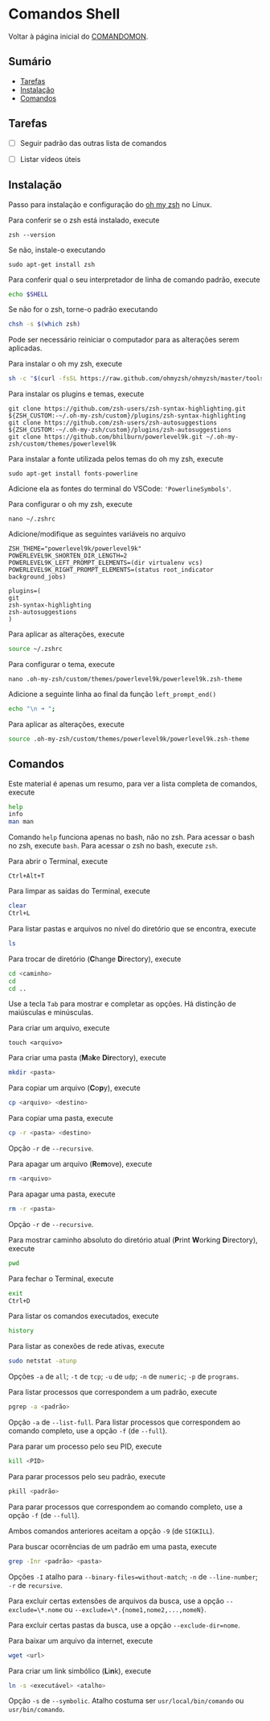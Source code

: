 # Comandos Shell

Voltar à página inicial do [COMANDOMON](README.md).



## Sumário

- [Tarefas](#Tarefas)
- [Instalação](#Instalação)
- [Comandos](#Comandos)



## Tarefas

- [ ] Seguir padrão das outras lista de comandos
- [ ] Listar vídeos úteis



## Instalação

Passo para instalação e configuração do [oh my zsh](https://github.com/ohmyzsh/ohmyzsh) no Linux.

Para conferir se o zsh está instalado, execute
```
zsh --version
```
Se não, instale-o executando
```
sudo apt-get install zsh
```

Para conferir qual o seu interpretador de linha de comando padrão, execute
```bash
echo $SHELL
```
Se não for o zsh, torne-o padrão executando
```bash
chsh -s $(which zsh)
```
Pode ser necessário reiniciar o computador para as alterações serem aplicadas.

Para instalar o oh my zsh, execute
```bash
sh -c "$(curl -fsSL https://raw.github.com/ohmyzsh/ohmyzsh/master/tools/install.sh)"
```

Para instalar os plugins e temas, execute
```
git clone https://github.com/zsh-users/zsh-syntax-highlighting.git ${ZSH_CUSTOM:-~/.oh-my-zsh/custom}/plugins/zsh-syntax-highlighting
git clone https://github.com/zsh-users/zsh-autosuggestions ${ZSH_CUSTOM:-~/.oh-my-zsh/custom}/plugins/zsh-autosuggestions
git clone https://github.com/bhilburn/powerlevel9k.git ~/.oh-my-zsh/custom/themes/powerlevel9k
```

Para instalar a fonte utilizada pelos temas do oh my zsh, execute
```
sudo apt-get install fonts-powerline
```
Adicione ela as fontes do terminal do VSCode: `'PowerlineSymbols'`.

Para configurar o oh my zsh, execute
```
nano ~/.zshrc
```

Adicione/modifique as seguintes variáveis no arquivo
```
ZSH_THEME="powerlevel9k/powerlevel9k"
POWERLEVEL9K_SHORTEN_DIR_LENGTH=2
POWERLEVEL9K_LEFT_PROMPT_ELEMENTS=(dir virtualenv vcs)
POWERLEVEL9K_RIGHT_PROMPT_ELEMENTS=(status root_indicator background_jobs)

plugins=(
git
zsh-syntax-highlighting
zsh-autosuggestions
)
```

Para aplicar as alterações, execute
```bash
source ~/.zshrc
```

Para configurar o tema, execute
```
nano .oh-my-zsh/custom/themes/powerlevel9k/powerlevel9k.zsh-theme
```

Adicione a seguinte linha ao final da função `left_prompt_end()`
```bash
echo "\n ➜ ";
```

Para aplicar as alterações, execute
```bash
source .oh-my-zsh/custom/themes/powerlevel9k/powerlevel9k.zsh-theme
```

## Comandos

Este material é apenas um resumo, para ver a lista completa de comandos, execute
```bash
help
info
man man
```
Comando `help` funciona apenas no bash, não no zsh. Para acessar o bash no zsh, execute `bash`. Para acessar o zsh no bash, execute `zsh`.

Para abrir o Terminal, execute
```
Ctrl+Alt+T
```

Para limpar as saídas do Terminal, execute
```bash
clear
Ctrl+L
```

Para listar pastas e arquivos no nível do diretório que se encontra, execute
```bash
ls
```

Para trocar de diretório (**C**hange **D**irectory), execute
```bash
cd <caminho>
cd
cd ..
```
Use a tecla `Tab` para mostrar e completar as opções. Há distinção de maiúsculas e minúsculas.

Para criar um arquivo, execute
```bah
touch <arquivo>
```

Para criar uma pasta (**M**a**k**e **Dir**ectory), execute
```bash
mkdir <pasta>
```

Para copiar um arquivo (**C**o**p**y), execute
```bash
cp <arquivo> <destino>
```

Para copiar uma pasta, execute
```bash
cp -r <pasta> <destino>
```
Opção `-r` de `--recursive`.

Para apagar um arquivo (**R**e**m**ove), execute
```bash
rm <arquivo>
```

Para apagar uma pasta, execute
```bash
rm -r <pasta>
```
Opção `-r` de `--recursive`.

Para mostrar caminho absoluto do diretório atual (**P**rint **W**orking **D**irectory), execute
```bash
pwd
```

Para fechar o Terminal, execute
```bash
exit
Ctrl+D
```

Para listar os comandos executados, execute
```bash
history
```

Para listar as conexões de rede ativas, execute
```bash
sudo netstat -atunp
```
Opções `-a` de `all`; `-t` de `tcp`; `-u` de `udp`; `-n` de `numeric`; `-p` de `programs`.

Para listar processos que correspondem a um padrão, execute
```bash
pgrep -a <padrão>
```
Opção `-a` de `--list-full`. Para listar processos que correspondem ao comando completo, use a opção `-f` (de `--full`).

Para parar um processo pelo seu PID, execute
```bash
kill <PID>
```

Para parar processos pelo seu padrão, execute
```bash
pkill <padrão>
```
Para parar processos que correspondem ao comando completo, use a opção `-f` (de `--full`).

Ambos comandos anteriores aceitam a opção `-9` (de `SIGKILL`).

Para buscar ocorrências de um padrão em uma pasta, execute
```bash
grep -Inr <padrão> <pasta>
```
Opções `-I` atalho para `--binary-files=without-match`; `-n` de `--line-number`; `-r` de `recursive`.

Para excluir certas extensões de arquivos da busca, use a opção `--exclude=\*.nome` ou `--exclude=\*.{nome1,nome2,...,nomeN}`.

Para excluir certas pastas da busca, use a opção `--exclude-dir=nome`.

Para baixar um arquivo da internet, execute
```bash
wget <url>
```

Para criar um link simbólico (**L**i**n**k), execute
```bash
ln -s <executável> <atalho>
```
Opção `-s` de `--symbolic`. Atalho costuma ser `usr/local/bin/comando` ou `usr/bin/comando`.
